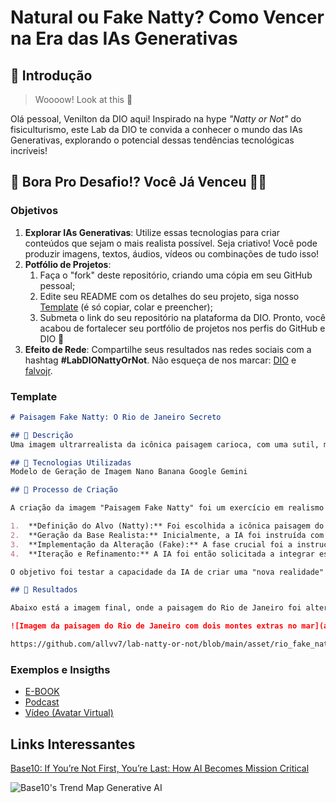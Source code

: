 # Natural ou Fake Natty? Como Vencer na Era das IAs Generativas

## 🚀 Introdução

> Woooow! Look at this 👀

Olá pessoal, Venilton da DIO aqui! Inspirado na hype _"Natty or Not"_ do fisiculturismo, este Lab da DIO te convida a conhecer o mundo das IAs Generativas, explorando o potencial dessas tendências tecnológicas incríveis!

## 🎯 Bora Pro Desafio!? Você Já Venceu 💪🤓

### Objetivos

1. **Explorar IAs Generativas**: Utilize essas tecnologias para criar conteúdos que sejam o mais realista possível. Seja criativo! Você pode produzir imagens, textos, áudios, vídeos ou combinações de tudo isso!
1. **Potfólio de Projetos**:
    1. Faça o "fork" deste repositório, criando uma cópia em seu GitHub pessoal;
    2. Edite seu README com os detalhes do seu projeto, siga nosso [Template](#template) (é só copiar, colar e preencher);
    3. Submeta o link do seu repositório na plataforma da DIO. Pronto, você acabou de fortalecer seu portfólio de projetos nos perfis do GitHub e DIO 🚀
1. **Efeito de Rede**: Compartilhe seus resultados nas redes sociais com a hashtag **#LabDIONattyOrNot**. Não esqueça de nos marcar: [DIO](https://www.linkedin.com/school/dio-makethechange) e [falvojr](https://www.linkedin.com/in/falvojr).

### Template

```markdown
# Paisagem Fake Natty: O Rio de Janeiro Secreto

## 📒 Descrição
Uma imagem ultrarrealista da icônica paisagem carioca, com uma sutil, mas intencional, alteração geográfica para testar o realismo da IA Generativa.

## 🤖 Tecnologias Utilizadas
Modelo de Geração de Imagem Nano Banana Google Gemini

## 🧐 Processo de Criação

A criação da imagem "Paisagem Fake Natty" foi um exercício em realismo e manipulação geográfica sutil, realizado com o auxílio de um modelo de IA Generativa. O processo seguiu as seguintes etapas:

1.  **Definição do Alvo (Natty):** Foi escolhida a icônica paisagem do Rio de Janeiro (Pão de Açúcar, Cristo Redentor, Baía de Guanabara) por ser imediatamente reconhecível, o que tornaria a alteração mais impactante.
2.  **Geração da Base Realista:** Inicialmente, a IA foi instruída com um *prompt* detalhado focado em alta qualidade fotográfica (iluminação, lente, cores) para garantir um aspecto ultrarrealista, simulando uma fotografia profissional.
3.  **Implementação da Alteração (Fake):** A fase crucial foi a instrução para introduzir um elemento geográfico inexistente: **a adição de dois pequenos montes dentro do mar** na Baía de Guanabara.
4.  **Iteração e Refinamento:** A IA foi então solicitada a integrar esses novos elementos de forma orgânica, com reflexos, vegetação e iluminação consistentes, para que parecessem parte natural da paisagem.

O objetivo foi testar a capacidade da IA de criar uma "nova realidade" que fosse indistinguível de uma fotografia aérea real, cumprindo o desafio de criar algo sutilmente "Fake Natty".

## 🚀 Resultados

Abaixo está a imagem final, onde a paisagem do Rio de Janeiro foi alterada pela IA. A alteração sutil dos dois montes no mar cria uma nova configuração geográfica, mantendo o aspecto fotográfico e ultrarrealista.

![Imagem da paisagem do Rio de Janeiro com dois montes extras no mar](assets/rio_fake_natty.jpg)

https://github.com/allvv7/lab-natty-or-not/blob/main/asset/rio_fake_natty.jpg.png [rio_fake_natty.jpg](assets/rio_fake_natty.jpg)


```

### Exemplos e Insigths

- [E-BOOK](/exemplos/E-BOOK.md)
- [Podcast](/exemplos/PODCAST.md)
- [Vídeo (Avatar Virtual)](/exemplos/VIDEO.md)

## Links Interessantes

[Base10: If You’re Not First, You’re Last: How AI Becomes Mission Critical](https://base10.vc/post/generative-ai-mission-critical/)

![Base10's Trend Map Generative AI](https://github.com/digitalinnovationone/lab-natty-or-not/assets/730492/f4df26e8-f8f7-4419-8252-c69d73ea930c)
